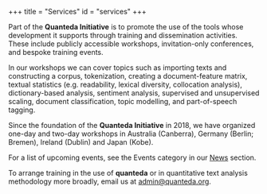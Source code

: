+++
title = "Services"
id = "services"
+++

Part of the **Quanteda Initiative** is to promote the use of the tools whose development it supports through training and dissemination activities. These include publicly accessible workshops, invitation-only conferences, and bespoke training events.

In our workshops we can cover topics such as importing texts and constructing a corpus, tokenization, creating a document-feature matrix, textual statistics (e.g. readability, lexical diversity, collocation analysis), dictionary-based analysis, sentiment analysis, supervised and unsupervised scaling, document classification, topic modelling, and part-of-speech tagging.

Since the foundation of the **Quanteda Initiative** in 2018, we have organized one-day and two-day workshops in Australia (Canberra), Germany (Berlin; Bremen), Ireland (Dublin) and Japan (Kobe).

For a list of upcoming events, see the Events category in our [News](/news) section.

To arrange training in the use of **quanteda** or in quantitative text analysis methodology more broadly, email us at [admin@quanteda.org](mailto:admin@quanteda.org).
